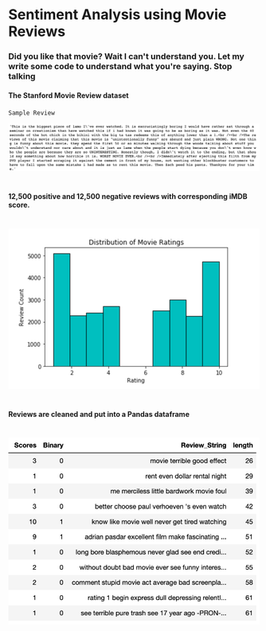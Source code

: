# Sentiment Analysis using Movie Reviews

### Did you like that movie? Wait I can't understand you. Let my write some code to understand what you're saying. Stop talking


#### The Stanford Movie Review dataset 

    Sample Review 

<img src="https://github.com/zuhbeer/NLP-CAP/blob/master/Screen%20Shot%202019-10-18%20at%2010.22.06%20AM.png" width="900">


#
#### 12,500 positive and 12,500 negative reviews with corresponding iMDB score.
#


<img src="https://github.com/zuhbeer/NLP-CAP/blob/master/Screen%20Shot%202019-10-18%20at%2010.06.25%20AM.png" width="600">

#
#### Reviews are cleaned and put into a Pandas dataframe
#


<img src="https://github.com/zuhbeer/NLP-CAP/blob/master/Screen%20Shot%202019-10-18%20at%2010.27.27%20AM.png"  width="600">


